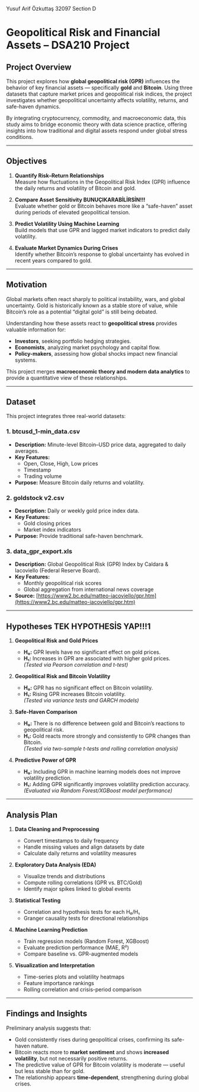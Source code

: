 Yusuf Arif Özkuttaş 32097 Section D
#  Geopolitical Risk and Financial Assets – DSA210 Project

## Project Overview

This project explores how **global geopolitical risk (GPR)** influences the behavior of key financial assets — specifically **gold** and **Bitcoin**. Using three datasets that capture market prices and geopolitical risk indices, the project investigates whether geopolitical uncertainty affects volatility, returns, and safe-haven dynamics.

By integrating cryptocurrency, commodity, and macroeconomic data, this study aims to bridge economic theory with data science practice, offering insights into how traditional and digital assets respond under global stress conditions.

---

## Objectives

1. **Quantify Risk–Return Relationships**  
   Measure how fluctuations in the Geopolitical Risk Index (GPR) influence the daily returns and volatility of Bitcoin and gold.

2. **Compare Asset Sensitivity BUNUÇIKARABİLİRSİN!!!**  
   Evaluate whether gold or Bitcoin behaves more like a “safe-haven” asset during periods of elevated geopolitical tension.

3. **Predict Volatility Using Machine Learning**  
   Build models that use GPR and lagged market indicators to predict daily volatility.

4. **Evaluate Market Dynamics During Crises**  
   Identify whether Bitcoin’s response to global uncertainty has evolved in recent years compared to gold.

---

## Motivation

Global markets often react sharply to political instability, wars, and global uncertainty. Gold is historically known as a stable store of value, while Bitcoin’s role as a potential “digital gold” is still being debated.  

Understanding how these assets react to **geopolitical stress** provides valuable information for:
- **Investors**, seeking portfolio hedging strategies.  
- **Economists**, analyzing market psychology and capital flow.  
- **Policy-makers**, assessing how global shocks impact new financial systems.

This project merges **macroeconomic theory and modern data analytics** to provide a quantitative view of these relationships.

---

## Dataset

This project integrates three real-world datasets:

### **1. btcusd_1-min_data.csv**
- **Description:** Minute-level Bitcoin–USD price data, aggregated to daily averages.
- **Key Features:**
  - Open, Close, High, Low prices  
  - Timestamp  
  - Trading volume  
- **Purpose:** Measure Bitcoin daily returns and volatility.

### **2. goldstock v2.csv**
- **Description:** Daily or weekly gold price index data.
- **Key Features:**
  - Gold closing prices  
  - Market index indicators  
- **Purpose:** Provide traditional safe-haven benchmark.

### **3. data_gpr_export.xls**
- **Description:** Global Geopolitical Risk (GPR) Index by Caldara & Iacoviello (Federal Reserve Board).
- **Key Features:**
  - Monthly geopolitical risk scores  
  - Global aggregation from international news coverage  
- **Source:** [https://www2.bc.edu/matteo-iacoviello/gpr.htm](https://www2.bc.edu/matteo-iacoviello/gpr.htm)

---

## Hypotheses TEK HYPOTHESİS YAP!!!1

1. **Geopolitical Risk and Gold Prices**  
   - **H₀:** GPR levels have no significant effect on gold prices.  
   - **H₁:** Increases in GPR are associated with higher gold prices.  
   *(Tested via Pearson correlation and t-test)*

2. **Geopolitical Risk and Bitcoin Volatility**  
   - **H₀:** GPR has no significant effect on Bitcoin volatility.  
   - **H₁:** Rising GPR increases Bitcoin volatility.  
   *(Tested via variance tests and GARCH models)*

3. **Safe-Haven Comparison**  
   - **H₀:** There is no difference between gold and Bitcoin’s reactions to geopolitical risk.  
   - **H₁:** Gold reacts more strongly and consistently to GPR changes than Bitcoin.  
   *(Tested via two-sample t-tests and rolling correlation analysis)*

4. **Predictive Power of GPR**  
   - **H₀:** Including GPR in machine learning models does not improve volatility prediction.  
   - **H₁:** Adding GPR significantly improves volatility prediction accuracy.  
   *(Evaluated via Random Forest/XGBoost model performance)*

---

## Analysis Plan

1. **Data Cleaning and Preprocessing**  
   - Convert timestamps to daily frequency  
   - Handle missing values and align datasets by date  
   - Calculate daily returns and volatility measures  

2. **Exploratory Data Analysis (EDA)**  
   - Visualize trends and distributions  
   - Compute rolling correlations (GPR vs. BTC/Gold)  
   - Identify major spikes linked to global events  

3. **Statistical Testing**  
   - Correlation and hypothesis tests for each H₀/H₁  
   - Granger causality tests for directional relationships  

4. **Machine Learning Prediction**  
   - Train regression models (Random Forest, XGBoost)  
   - Evaluate prediction performance (MAE, R²)  
   - Compare baseline vs. GPR-augmented models  

5. **Visualization and Interpretation**  
   - Time-series plots and volatility heatmaps  
   - Feature importance rankings  
   - Rolling correlation and crisis-period comparison  

---

## Findings and Insights

Preliminary analysis suggests that:
- Gold consistently rises during geopolitical crises, confirming its safe-haven nature.  
- Bitcoin reacts more to **market sentiment** and shows **increased volatility**, but not necessarily positive returns.  
- The predictive value of GPR for Bitcoin volatility is moderate — useful but less stable than for gold.  
- The relationship appears **time-dependent**, strengthening during global crises.

